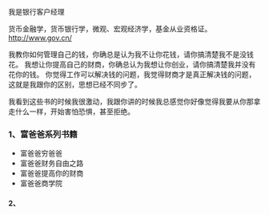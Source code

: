 我是银行客户经理

货币金融学，货币银行学，微观、宏观经济学，基金从业资格证。
http://www.gov.cn/

我教你如何管理自己的钱，你确总是认为我不让你花钱，请你搞清楚我不是没钱花。
我想让你提高自己的财商，你确总认为我想让你创业，请你搞清楚我并没有花你的钱。
你觉得工作可以解决钱的问题，我觉得财商才是真正解决钱的问题，这就是我跟你的区别，思想已经不同步了。

我看到这些书的时候我很激动，我跟你讲的时候我总感觉你好像觉得我要从你那拿走什么一样，开始害怕恐惧，甚至拒绝。


### 1、富爸爸系列书籍

* 富爸爸穷爸爸
* 富爸爸财务自由之路
* 富爸爸提高你的财商
* 富爸爸商学院


#### 2、